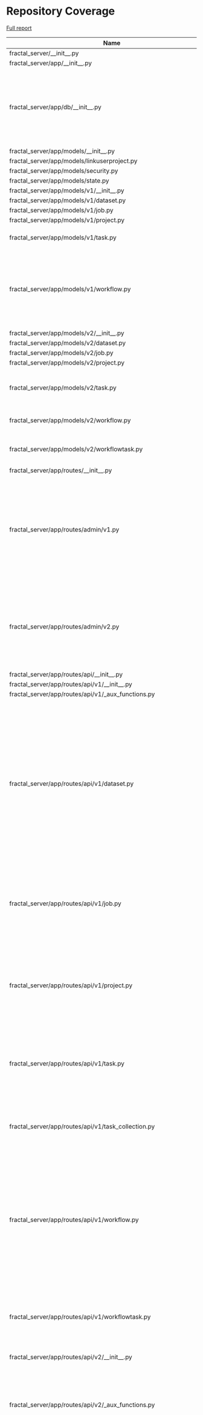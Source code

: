 # Repository Coverage

[Full report](https://htmlpreview.github.io/?https://github.com/fractal-analytics-platform/fractal-server/blob/python-coverage-comment-action-data/htmlcov/index.html)

| Name                                                                      |    Stmts |     Miss |   Branch |   BrPart |   Cover |   Missing |
|-------------------------------------------------------------------------- | -------: | -------: | -------: | -------: | ------: | --------: |
| fractal\_server/\_\_init\_\_.py                                           |        1 |        0 |        0 |        0 |    100% |           |
| fractal\_server/app/\_\_init\_\_.py                                       |        0 |        0 |        0 |        0 |    100% |           |
| fractal\_server/app/db/\_\_init\_\_.py                                    |       75 |        0 |       24 |        7 |     93% |36->35, 44->43, 52->51, 79->78, 108->107, 115->114, 128->127 |
| fractal\_server/app/models/\_\_init\_\_.py                                |        4 |        0 |        0 |        0 |    100% |           |
| fractal\_server/app/models/linkuserproject.py                             |        8 |        0 |        0 |        0 |    100% |           |
| fractal\_server/app/models/security.py                                    |       39 |        0 |        0 |        0 |    100% |           |
| fractal\_server/app/models/state.py                                       |       14 |        0 |        0 |        0 |    100% |           |
| fractal\_server/app/models/v1/\_\_init\_\_.py                             |        8 |        0 |        0 |        0 |    100% |           |
| fractal\_server/app/models/v1/dataset.py                                  |       29 |        0 |        2 |        1 |     97% |    70->69 |
| fractal\_server/app/models/v1/job.py                                      |       33 |        0 |        0 |        0 |    100% |           |
| fractal\_server/app/models/v1/project.py                                  |       15 |        0 |        0 |        0 |    100% |           |
| fractal\_server/app/models/v1/task.py                                     |       50 |        0 |       12 |        3 |     95% |57->56, 64->63, 68->67 |
| fractal\_server/app/models/v1/workflow.py                                 |       55 |        3 |       14 |        6 |     87% |62->61, 80, 87->86, 91->90, 128->127, 129, 132->131, 133 |
| fractal\_server/app/models/v2/\_\_init\_\_.py                             |        8 |        0 |        0 |        0 |    100% |           |
| fractal\_server/app/models/v2/dataset.py                                  |       27 |        0 |        2 |        1 |     97% |    54->53 |
| fractal\_server/app/models/v2/job.py                                      |       31 |        0 |        0 |        0 |    100% |           |
| fractal\_server/app/models/v2/project.py                                  |       16 |        0 |        0 |        0 |    100% |           |
| fractal\_server/app/models/v2/task.py                                     |       57 |        7 |       16 |        3 |     86% |46->45, 62-68, 71->70, 85, 87-93 |
| fractal\_server/app/models/v2/workflow.py                                 |       23 |        2 |        4 |        2 |     85% |38->37, 39, 42->41, 43 |
| fractal\_server/app/models/v2/workflowtask.py                             |       49 |        7 |       12 |        4 |     79% |53->52, 66, 73->72, 79-90 |
| fractal\_server/app/routes/\_\_init\_\_.py                                |        0 |        0 |        0 |        0 |    100% |           |
| fractal\_server/app/routes/admin/v1.py                                    |      181 |        0 |       94 |        8 |     97% |61->60, 99->98, 148->147, 201->200, 282->281, 311->307, 345->344, 374->370 |
| fractal\_server/app/routes/admin/v2.py                                    |      122 |        0 |       56 |        6 |     97% |56->55, 132->131, 161->157, 195->194, 224->220, 256->252 |
| fractal\_server/app/routes/api/\_\_init\_\_.py                            |        8 |        0 |        2 |        1 |     90% |    14->13 |
| fractal\_server/app/routes/api/v1/\_\_init\_\_.py                         |       16 |        0 |        0 |        0 |    100% |           |
| fractal\_server/app/routes/api/v1/\_aux\_functions.py                     |      111 |        0 |       46 |        0 |    100% |           |
| fractal\_server/app/routes/api/v1/dataset.py                              |      216 |        0 |       72 |       12 |     96% |46->41, 71->67, 102->98, 126->122, 164->160, 236->231, 265->261, 291->287, 332->328, 366->362, 434->430, 531->530 |
| fractal\_server/app/routes/api/v1/job.py                                  |       80 |        0 |       24 |        6 |     94% |31->30, 55->51, 77->73, 111->107, 145->141, 173->169 |
| fractal\_server/app/routes/api/v1/project.py                              |      188 |        7 |       55 |        7 |     94% |54->53, 73->72, 94-99, 108->107, 124->123, 150->149, 248->243, 451 |
| fractal\_server/app/routes/api/v1/task.py                                 |       93 |        1 |       36 |        6 |     95% |31->30, 51->50, 69->68, 102, 116->113, 169->168 |
| fractal\_server/app/routes/api/v1/task\_collection.py                     |      113 |        5 |       20 |        4 |     93% |61->44, 94, 134-135, 201->200, 224-225 |
| fractal\_server/app/routes/api/v1/workflow.py                             |      130 |        0 |       44 |        9 |     95% |52->48, 78->73, 108->104, 129->125, 181->177, 233->229, 266->261, 295->293, 339->338 |
| fractal\_server/app/routes/api/v1/workflowtask.py                         |       64 |        1 |       24 |        6 |     92% |43->38, 83->79, 104->100, 133->136, 144, 160->156 |
| fractal\_server/app/routes/api/v2/\_\_init\_\_.py                         |       20 |        0 |        0 |        0 |    100% |           |
| fractal\_server/app/routes/api/v2/\_aux\_functions.py                     |      135 |        9 |       60 |        9 |     90% |270, 315, 319, 355, 416, 426, 437, 451-452, 453->456 |
| fractal\_server/app/routes/api/v2/dataset.py                              |      130 |       19 |       42 |        9 |     79% |38->33, 63->59, 94->90, 118->114, 150->146, 199->198, 225->221, 253-257, 279-306 |
| fractal\_server/app/routes/api/v2/images.py                               |       87 |        3 |       42 |        8 |     91% |46->42, 81->76, 105, 125->exit, 130, 180->176, 193->exit, 197 |
| fractal\_server/app/routes/api/v2/job.py                                  |       79 |       31 |       24 |        8 |     54% |31->30, 39-51, 58->54, 67-73, 80->76, 101-105, 114->110, 123-137, 148->144, 166-167, 176->172, 187-200 |
| fractal\_server/app/routes/api/v2/project.py                              |      106 |        6 |       26 |        5 |     92% |33->32, 52->51, 73-78, 87->86, 103->102, 129->128 |
| fractal\_server/app/routes/api/v2/submit.py                               |       72 |        1 |       23 |        3 |     96% |43->38, 113->123, 192 |
| fractal\_server/app/routes/api/v2/task.py                                 |       99 |        0 |       44 |        5 |     97% |31->30, 55->54, 73->72, 111->108, 193->192 |
| fractal\_server/app/routes/api/v2/task\_collection.py                     |      113 |        5 |       20 |        4 |     93% |61->44, 94, 134-135, 202->201, 225-226 |
| fractal\_server/app/routes/api/v2/workflow.py                             |      147 |       48 |       56 |        8 |     60% |42->38, 68->63, 96->92, 120->116, 175->171, 229->225, 238-267, 275->270, 289-380, 384->383 |
| fractal\_server/app/routes/api/v2/workflowtask.py                         |       97 |       16 |       54 |        8 |     77% |31->26, 59, 117->113, 138->134, 186-201, 209->212, 219-227, 243->239 |
| fractal\_server/app/routes/auth.py                                        |       64 |       12 |       16 |        4 |     75% |68->67, 78-79, 90->89, 98->97, 126-149 |
| fractal\_server/app/routes/aux/\_\_init\_\_.py                            |        0 |        0 |        0 |        0 |    100% |           |
| fractal\_server/app/routes/aux/\_job.py                                   |       17 |        0 |        6 |        0 |    100% |           |
| fractal\_server/app/routes/aux/\_runner.py                                |        9 |        0 |        2 |        0 |    100% |           |
| fractal\_server/app/runner/async\_wrap.py                                 |       12 |        0 |        4 |        2 |     88% |21->20, 22->24 |
| fractal\_server/app/runner/exceptions.py                                  |       50 |        6 |       16 |        7 |     80% |97-99, 110, 115, 120, 123->126, 127 |
| fractal\_server/app/runner/executors/local/\_\_init\_\_.py                |        2 |        0 |        0 |        0 |    100% |           |
| fractal\_server/app/runner/executors/local/executor.py                    |       27 |        0 |        8 |        0 |    100% |           |
| fractal\_server/app/runner/executors/slurm/\_\_init\_\_.py                |        2 |        0 |        0 |        0 |    100% |           |
| fractal\_server/app/runner/executors/slurm/\_batching.py                  |       69 |        2 |       28 |        1 |     97% |   152-156 |
| fractal\_server/app/runner/executors/slurm/\_check\_jobs\_status.py       |       24 |        1 |       10 |        2 |     91% |25->31, 62 |
| fractal\_server/app/runner/executors/slurm/\_executor\_wait\_thread.py    |       47 |        3 |       16 |        1 |     94% |93->exit, 124-127 |
| fractal\_server/app/runner/executors/slurm/\_slurm\_config.py             |      155 |        9 |       54 |        6 |     93% |163-164, 181->185, 309, 327, 333, 348-355, 435-436 |
| fractal\_server/app/runner/executors/slurm/\_subprocess\_run\_as\_user.py |       45 |        1 |       16 |        1 |     97% |        88 |
| fractal\_server/app/runner/executors/slurm/executor.py                    |      404 |       26 |      137 |        9 |     93% |162, 174, 491, 589, 596, 818, 836-840, 862-872, 887, 954, 1033-1040, 1101->1100, 1166-1172 |
| fractal\_server/app/runner/filenames.py                                   |        6 |        0 |        0 |        0 |    100% |           |
| fractal\_server/app/runner/set\_start\_and\_last\_task\_index.py          |       15 |        0 |       12 |        0 |    100% |           |
| fractal\_server/app/runner/task\_files.py                                 |       37 |        1 |        6 |        2 |     93% |76, 88->87 |
| fractal\_server/app/runner/v1/\_\_init\_\_.py                             |      158 |        2 |       29 |        2 |     98% |   98, 170 |
| fractal\_server/app/runner/v1/\_common.py                                 |      166 |        8 |       48 |        4 |     94% |96-97, 100->exit, 107, 296, 298, 430-432 |
| fractal\_server/app/runner/v1/\_local/\_\_init\_\_.py                     |       23 |        1 |        4 |        1 |     93% |       160 |
| fractal\_server/app/runner/v1/\_local/\_local\_config.py                  |       34 |        0 |        8 |        0 |    100% |           |
| fractal\_server/app/runner/v1/\_local/\_submit\_setup.py                  |        8 |        0 |        0 |        0 |    100% |           |
| fractal\_server/app/runner/v1/\_slurm/\_\_init\_\_.py                     |       88 |        9 |       36 |       13 |     82% |76, 81, 213->217, 237, 239->248, 244->248, 248->253, 253->259, 263->278, 266-273, 281, 283->289, 298-299 |
| fractal\_server/app/runner/v1/\_slurm/\_submit\_setup.py                  |       10 |        0 |        0 |        0 |    100% |           |
| fractal\_server/app/runner/v1/\_slurm/get\_slurm\_config.py               |       64 |        7 |       30 |        4 |     84% |66->70, 93-98, 130, 137-141 |
| fractal\_server/app/runner/v1/common.py                                   |       34 |        1 |       10 |        1 |     95% |        28 |
| fractal\_server/app/runner/v1/handle\_failed\_job.py                      |       49 |        0 |       12 |        0 |    100% |           |
| fractal\_server/app/runner/v2/\_\_init\_\_.py                             |      165 |       56 |       41 |        7 |     61% |82-85, 87->exit, 91, 96-109, 123, 133-144, 276-334 |
| fractal\_server/app/runner/v2/\_local/\_\_init\_\_.py                     |       21 |        1 |        4 |        1 |     92% |       148 |
| fractal\_server/app/runner/v2/\_local/\_local\_config.py                  |       40 |       10 |       12 |        4 |     69% |54, 93, 99, 101->104, 107-117 |
| fractal\_server/app/runner/v2/\_local/\_submit\_setup.py                  |        9 |        0 |        0 |        0 |    100% |           |
| fractal\_server/app/runner/v2/\_slurm/\_\_init\_\_.py                     |       10 |        2 |        0 |        0 |     80% |   66, 131 |
| fractal\_server/app/runner/v2/components.py                               |        3 |        0 |        0 |        0 |    100% |           |
| fractal\_server/app/runner/v2/deduplicate\_list.py                        |       13 |        0 |        4 |        0 |    100% |           |
| fractal\_server/app/runner/v2/handle\_failed\_job.py                      |       54 |        8 |       12 |        2 |     82% |77-93, 96->106 |
| fractal\_server/app/runner/v2/merge\_outputs.py                           |       22 |        1 |        8 |        2 |     90% |23, 29->32 |
| fractal\_server/app/runner/v2/runner.py                                   |      113 |       14 |       48 |       12 |     83% |68, 111-114, 135, 144, 165, 177->182, 198-204, 208->214, 215, 221, 226-227 |
| fractal\_server/app/runner/v2/runner\_functions.py                        |       96 |       17 |       22 |        3 |     81% |62-64, 73, 128-129, 238, 297-336 |
| fractal\_server/app/runner/v2/runner\_functions\_low\_level.py            |       59 |        5 |       22 |        4 |     89% |44-45, 47->exit, 54, 99, 133 |
| fractal\_server/app/runner/v2/task\_interface.py                          |       29 |        5 |        4 |        1 |     76% |     22-28 |
| fractal\_server/app/runner/v2/v1\_compat.py                               |       10 |        6 |        0 |        0 |     40% |      8-21 |
| fractal\_server/app/schemas/\_\_init\_\_.py                               |        4 |        0 |        0 |        0 |    100% |           |
| fractal\_server/app/schemas/\_validators.py                               |       46 |        0 |       22 |        0 |    100% |           |
| fractal\_server/app/schemas/state.py                                      |       13 |        0 |        0 |        0 |    100% |           |
| fractal\_server/app/schemas/user.py                                       |       49 |        0 |        8 |        2 |     96% |76->68, 122->121 |
| fractal\_server/app/schemas/v1/\_\_init\_\_.py                            |       39 |        0 |        0 |        0 |    100% |           |
| fractal\_server/app/schemas/v1/applyworkflow.py                           |       62 |        0 |       12 |        2 |     97% |75->74, 86->85 |
| fractal\_server/app/schemas/v1/dataset.py                                 |       52 |        0 |        0 |        0 |    100% |           |
| fractal\_server/app/schemas/v1/dumps.py                                   |       40 |        0 |        0 |        0 |    100% |           |
| fractal\_server/app/schemas/v1/manifest.py                                |       41 |        0 |       12 |        2 |     96% |92->91, 124->123 |
| fractal\_server/app/schemas/v1/project.py                                 |       20 |        0 |        0 |        0 |    100% |           |
| fractal\_server/app/schemas/v1/task.py                                    |       62 |        0 |        0 |        0 |    100% |           |
| fractal\_server/app/schemas/v1/task\_collection.py                        |       42 |        0 |       12 |        2 |     96% |59->58, 73->72 |
| fractal\_server/app/schemas/v1/workflow.py                                |       67 |        0 |       11 |        2 |     97% |102->101, 168->167 |
| fractal\_server/app/schemas/v2/\_\_init\_\_.py                            |       34 |        0 |        0 |        0 |    100% |           |
| fractal\_server/app/schemas/v2/dataset.py                                 |       42 |        0 |        0 |        0 |    100% |           |
| fractal\_server/app/schemas/v2/dumps.py                                   |       52 |        2 |        4 |        2 |     93% |58->57, 64-65 |
| fractal\_server/app/schemas/v2/job.py                                     |       59 |        1 |       12 |        3 |     94% |50->49, 61->60, 67 |
| fractal\_server/app/schemas/v2/manifest.py                                |       63 |        0 |       34 |        3 |     97% |54->53, 134->133, 156->155 |
| fractal\_server/app/schemas/v2/project.py                                 |       20 |        0 |        0 |        0 |    100% |           |
| fractal\_server/app/schemas/v2/task.py                                    |       79 |        2 |        8 |        4 |     93% |38->37, 42, 95->94, 97 |
| fractal\_server/app/schemas/v2/task\_collection.py                        |       41 |        3 |       12 |        5 |     85% |54->53, 57, 62, 68->67, 73 |
| fractal\_server/app/schemas/v2/workflow.py                                |       39 |        1 |        7 |        2 |     93% |46->45, 48 |
| fractal\_server/app/schemas/v2/workflowtask.py                            |       69 |        0 |        4 |        1 |     99% |    88->87 |
| fractal\_server/app/security/\_\_init\_\_.py                              |      144 |       28 |       32 |        3 |     77% |114-127, 146-147, 152-161, 166-174, 188, 192, 316 |
| fractal\_server/config.py                                                 |      170 |        4 |       63 |       11 |     93% |76->75, 126->125, 204->203, 207, 216->exit, 228->227, 231, 235->exit, 276->275, 414-415, 420->exit |
| fractal\_server/images/\_\_init\_\_.py                                    |        2 |        0 |        0 |        0 |    100% |           |
| fractal\_server/images/models.py                                          |       28 |        0 |       12 |        2 |     95% |19->18, 40->39 |
| fractal\_server/images/tools.py                                           |       29 |        0 |       12 |        0 |    100% |           |
| fractal\_server/logger.py                                                 |       35 |        0 |        8 |        0 |    100% |           |
| fractal\_server/main.py                                                   |       33 |        6 |        2 |        1 |     80% |62-63, 73, 93->92, 99-107 |
| fractal\_server/syringe.py                                                |       29 |        2 |        8 |        3 |     86% |66->65, 83->82, 93-94, 97->96 |
| fractal\_server/tasks/\_\_init\_\_.py                                     |        0 |        0 |        0 |        0 |    100% |           |
| fractal\_server/tasks/endpoint\_operations.py                             |       76 |        0 |       26 |        4 |     96% |38->exit, 113->exit, 118->exit, 123->exit |
| fractal\_server/tasks/utils.py                                            |       46 |        0 |        6 |        0 |    100% |           |
| fractal\_server/tasks/v1/\_TaskCollectPip.py                              |       43 |        0 |       24 |        3 |     96% |29->28, 33->32, 57->56 |
| fractal\_server/tasks/v1/background\_operations.py                        |      145 |        1 |       28 |        3 |     98% |90->exit, 121->exit, 143 |
| fractal\_server/tasks/v1/get\_collection\_data.py                         |       11 |        0 |        2 |        0 |    100% |           |
| fractal\_server/tasks/v2/\_TaskCollectPip.py                              |       43 |        0 |       24 |        3 |     96% |29->28, 33->32, 57->56 |
| fractal\_server/tasks/v2/background\_operations.py                        |      158 |        2 |       38 |        5 |     96% |90->exit, 121->exit, 143, 226, 245->250 |
| fractal\_server/tasks/v2/get\_collection\_data.py                         |       11 |        0 |        2 |        0 |    100% |           |
| fractal\_server/utils.py                                                  |       22 |        0 |        2 |        0 |    100% |           |
|                                                                 **TOTAL** | **7272** |  **437** | **2082** |  **323** | **91%** |           |


## Setup coverage badge

Below are examples of the badges you can use in your main branch `README` file.

### Direct image

[![Coverage badge](https://raw.githubusercontent.com/fractal-analytics-platform/fractal-server/python-coverage-comment-action-data/badge.svg)](https://htmlpreview.github.io/?https://github.com/fractal-analytics-platform/fractal-server/blob/python-coverage-comment-action-data/htmlcov/index.html)

This is the one to use if your repository is private or if you don't want to customize anything.

### [Shields.io](https://shields.io) Json Endpoint

[![Coverage badge](https://img.shields.io/endpoint?url=https://raw.githubusercontent.com/fractal-analytics-platform/fractal-server/python-coverage-comment-action-data/endpoint.json)](https://htmlpreview.github.io/?https://github.com/fractal-analytics-platform/fractal-server/blob/python-coverage-comment-action-data/htmlcov/index.html)

Using this one will allow you to [customize](https://shields.io/endpoint) the look of your badge.
It won't work with private repositories. It won't be refreshed more than once per five minutes.

### [Shields.io](https://shields.io) Dynamic Badge

[![Coverage badge](https://img.shields.io/badge/dynamic/json?color=brightgreen&label=coverage&query=%24.message&url=https%3A%2F%2Fraw.githubusercontent.com%2Ffractal-analytics-platform%2Ffractal-server%2Fpython-coverage-comment-action-data%2Fendpoint.json)](https://htmlpreview.github.io/?https://github.com/fractal-analytics-platform/fractal-server/blob/python-coverage-comment-action-data/htmlcov/index.html)

This one will always be the same color. It won't work for private repos. I'm not even sure why we included it.

## What is that?

This branch is part of the
[python-coverage-comment-action](https://github.com/marketplace/actions/python-coverage-comment)
GitHub Action. All the files in this branch are automatically generated and may be
overwritten at any moment.